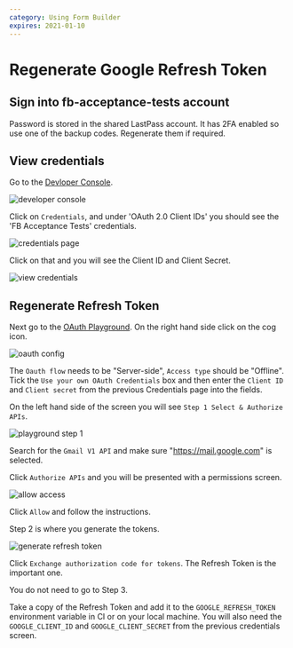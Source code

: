```yaml
---
category: Using Form Builder
expires: 2021-01-10
---
```


# Regenerate Google Refresh Token

## Sign into fb-acceptance-tests account

Password is stored in the shared LastPass account. It has 2FA enabled so use one of the backup codes. Regenerate them if required.

## View credentials

Go to the [Devloper Console](https://console.developers.google.com/).

![developer console](/images/refresh_token/developer_console.png)

Click on `Credentials`, and under 'OAuth 2.0 Client IDs' you should see the 'FB Acceptance Tests' credentials.

![credentials page](/images/refresh_token/credentials.png)

Click on that and you will see the Client ID and Client Secret.

![view credentials](/images/refresh_token/view_credentials.png)

## Regenerate Refresh Token

Next go to the [OAuth Playground](https://developers.google.com/oauthplayground). On the right hand side click on the cog icon.

![oauth config](/images/refresh_token/oauth_config.png)

The `Oauth flow` needs to be "Server-side", `Access type` should be "Offline". Tick the `Use your own OAuth Credentials` box and then enter the `Client ID` and `Client secret` from the previous Credentials page into the fields.

On the left hand side of the screen you will see `Step 1 Select & Authorize APIs`.

![playground step 1](/images/refresh_token/playground_step_1.png)

Search for the `Gmail V1 API` and make sure "https://mail.google.com" is selected.

Click `Authorize APIs` and you will be presented with a permissions screen.

![allow access](/images/refresh_token/allow_access.png)

Click `Allow` and follow the instructions.

Step 2 is where you generate the tokens.

![generate refresh token](/images/refresh_token/playground_step_2.png)

Click `Exchange authorization code for tokens`. The Refresh Token is the important one.

You do not need to go to Step 3.

Take a copy of the Refresh Token and add it to the `GOOGLE_REFRESH_TOKEN` environment variable in CI or on your local machine. You will also need the `GOOGLE_CLIENT_ID` and `GOOGLE_CLIENT_SECRET` from the previous credentials screen.
